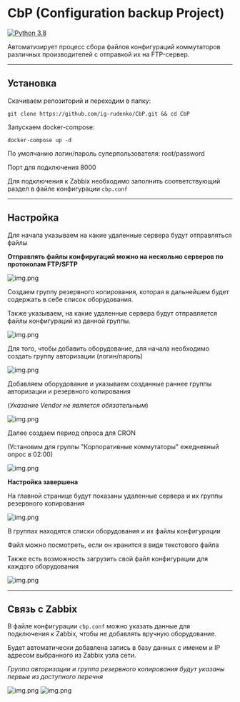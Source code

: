 # CbP (Configuration backup Project)

[![Python 3.8](https://img.shields.io/badge/python-3.8-blue.svg)](https://www.python.org/downloads/release/python-380/)

Автоматизирует процесс сбора файлов конфигураций коммутаторов 
различных производителей с отправкой их на FTP-сервер.

---

## Установка

Скачиваем репозиторий и переходим в папку:

    git clone https://github.com/ig-rudenko/CbP.git && cd CbP

Запускаем docker-compose:

    docker-compose up -d

По умолчанию логин/пароль суперпользователя: root/password

Порт для подключения 8000

Для подключения к Zabbix необходимо заполнить соответствующий раздел в файле конфигурации `cbp.conf`

---
## Настройка
Для начала указываем на какие удаленные сервера будут отправляться файлы

**Отправлять файлы конфиругаций можно на нескольно серверов по 
протоколам FTP/SFTP**

![img.png](static/img/img6.png)

Создаем группу резервного копирования, которая в дальнейшем будет 
содержать в себе список оборудования. 

Также указываем, на какие удаленные сервера будут отправляется 
файлы конфигураций из данной группы.

![img.png](static/img/img7.png)

Для того, чтобы добавить оборудование, для начала необходимо создать 
группу авторизации (логин/пароль)

![img.png](static/img/img8.png)

Добавляем оборудование и указываем созданные раннее группы 
авторизации и резервного копирования

(_Указание Vendor не является обязательным_)

![img.png](static/img/img9.png)

Далее создаем период опроса для CRON

(Установим для группы "Корпоративные коммутаторы" ежедневный 
опрос в 02:00)

![img.png](static/img/img10.png)

**Настройка завершена**

На главной странице будут показаны удаленные сервера и их группы резервного копирования

![img.png](static/img/img.png)

В группах находятся списки оборудования и их файлы конфигурации

Файл можно посмотреть, если он хранится в виде текстового файла

Также есть возможность загрузить свой файл конфигурации для каждого оборудования

![img.png](static/img/img5.png)

---
## Связь с Zabbix

В файле конфигурации `cbp.conf` можно указать данные для подключения 
к Zabbix, чтобы не добавлять вручную оборудование.

Будет автоматически добавлена запись в базу данных с именем и 
IP адресом выбранного из Zabbix узла сети.

_Группа авторизации и группа резервного копирования будут 
указаны первые из доступного перечня_


![img.png](static/img/img3.png)
![img.png](static/img/img4.png)